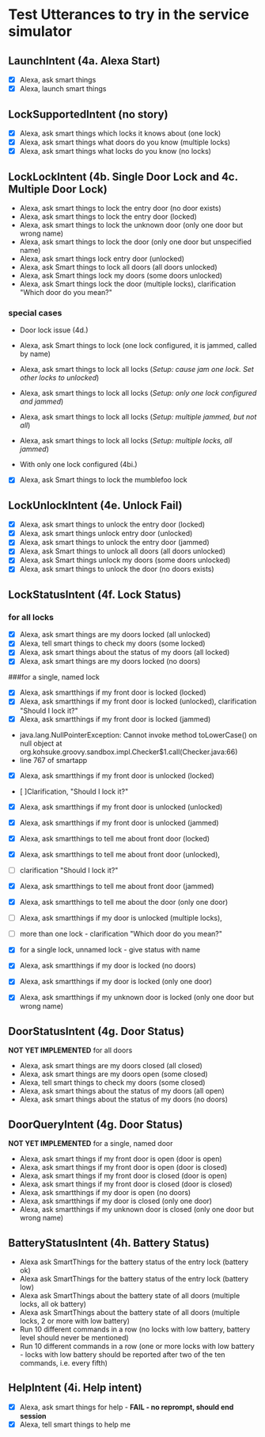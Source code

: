 # Test Utterances to try in the service simulator

## LaunchIntent (4a. Alexa Start)
* [x] Alexa, ask smart things
* [x] Alexa, launch smart things

## LockSupportedIntent (no story)
* [x] Alexa, ask smart things which locks it knows about (one lock)
* [x] Alexa, ask smart things what doors do you know (multiple locks)
* [x] Alexa, ask smart things what locks do you know (no locks)

## LockLockIntent (4b. Single Door Lock and 4c. Multiple Door Lock)
* Alexa, ask smart things to lock the entry door (no door exists)
* Alexa, ask smart things to lock the entry door (locked)
* Alexa, ask smart things to lock the unknown door (only one door but wrong name)
* Alexa, ask smart things to lock the door (only one door but unspecified name)
* Alexa, ask smart things lock entry door (unlocked)
* Alexa, ask Smart things to lock all doors (all doors unlocked)
* Alexa, ask Smart things lock my doors (some doors unlocked)
* Alexa, ask Smart things lock the door (multiple locks), clarification "Which door do you mean?"

### special cases
* Door lock issue (4d.)
 * Alexa, ask Smart things to lock __<physical lock name>__ (one lock configured, it is jammed, called by name)
 * Alexa, ask smart things to lock all locks (_Setup: cause jam one lock. Set other locks to unlocked_)
 * Alexa, ask smart things to lock all locks (_Setup: only one lock configured and jammed_)
 * Alexa, ask smart things to lock all locks (_Setup: multiple jammed, but not all_)
 * Alexa, ask smart things to lock all locks (_Setup: multiple locks, all jammed_)

* With only one lock configured (4bi.)
 * [x] Alexa, ask Smart things to lock the mumblefoo lock

## LockUnlockIntent (4e. Unlock Fail)
* [x] Alexa, ask smart things to unlock the entry door (locked)
* [x] Alexa, ask smart things unlock entry door (unlocked)
* [x] Alexa, ask smart things to unlock the entry door (jammed)
* [x] Alexa, ask Smart things to unlock all doors (all doors unlocked)
* [x] Alexa, ask Smart things unlock my doors (some doors unlocked)
* [x] Alexa, ask smart things to unlock the door (no doors exists)

## LockStatusIntent (4f. Lock Status)
### for all locks
* [x] Alexa, ask smart things are my doors locked (all unlocked)
* [x] Alexa, tell smart things to check my doors (some locked)
* [x] Alexa, ask smart things about the status of my doors (all locked)
* [x] Alexa, ask smart things are my doors locked (no doors)

###for a single, named lock
* [x] Alexa, ask smartthings if my front door is locked (locked)
* [x] Alexa, ask smartthings if my front door is locked (unlocked), clarification "Should I lock it?"
* [x] Alexa, ask smartthings if my front door is locked (jammed)
 * java.lang.NullPointerException: Cannot invoke method toLowerCase() on null object
	at org.kohsuke.groovy.sandbox.impl.Checker$1.call(Checker.java:66)
 * line 767 of smartapp

* [x] Alexa, ask smartthings if my front door is unlocked (locked)
 * [ ]Clarification, "Should I lock it?"
* [x] Alexa, ask smartthings if my front door is unlocked (unlocked)
* [x] Alexa, ask smartthings if my front door is unlocked (jammed)
* [x] Alexa, ask smartthings to tell me about front door (locked)
* [x] Alexa, ask smartthings to tell me about front door (unlocked),
 * [ ] clarification "Should I lock it?"
* [x] Alexa, ask smartthings to tell me about front door (jammed)
* [x] Alexa, ask smartthings to tell me about the door (only one door)
* [ ] Alexa, ask smartthings if my door is unlocked (multiple locks),
 * [ ] more than one lock - clarification "Which door do you mean?"
 * [x] for a single lock, unnamed lock - give status with name
* [x] Alexa, ask smartthings if my door is locked (no doors)
* [x] Alexa, ask smartthings if my door is locked (only one door)
* [x] Alexa, ask smartthings if my unknown door is locked (only one door but wrong name)


## DoorStatusIntent (4g. Door Status)
**NOT YET IMPLEMENTED**
for all doors
* Alexa, ask smart things are my doors closed (all closed)
* Alexa, ask smart things are my doors open (some closed)
* Alexa, tell smart things to check my doors (some closed)
* Alexa, ask smart things about the status of my doors (all open)
* Alexa, ask smart things about the status of my doors (no doors)

## DoorQueryIntent (4g. Door Status)
**NOT YET IMPLEMENTED**
for a single, named door
* Alexa, ask smart things if my front door is open (door is open)
* Alexa, ask smart things if my front door is open (door is closed)
* Alexa, ask smart things if my front door is closed (door is open)
* Alexa, ask smart things if my front door is closed (door is closed)
* Alexa, ask smartthings if my door is open (no doors)
* Alexa, ask smartthings if my door is closed (only one door)
* Alexa, ask smartthings if my unknown door is closed (only one door but wrong name)


## BatteryStatusIntent (4h. Battery Status)
*  Alexa ask SmartThings for the battery status of the entry lock (battery ok)
*  Alexa ask SmartThings for the battery status of the entry lock (battery low)
*  Alexa ask SmartThings about the battery state of all doors (multiple locks, all ok battery)
*  Alexa ask SmartThings about the battery state of all doors (multiple locks, 2 or more with low battery)
*  Run 10 different commands in a row (no locks with low battery, battery level should never be mentioned)
*  Run 10 different commands in a row (one or more locks with low battery - locks with low battery should be reported after two of the ten commands, i.e. every fifth)


## HelpIntent (4i. Help intent)
* [x] Alexa, ask smart things for help - **FAIL - no reprompt, should end session**
* [x] Alexa, tell smart things to help me
